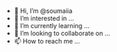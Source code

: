 - 👋 Hi, I’m @soumaiia
- 👀 I’m interested in ...
- 🌱 I’m currently learning ...
- 💞️ I’m looking to collaborate on ...
- 📫 How to reach me ...

<!---
soumaiia/soumaiia is a ✨ special ✨ repository because its `README.md` (this file) appears on your GitHub profile.
You can click the Preview link to take a look at your changes.
--->

